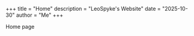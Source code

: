 +++
title = "Home"
description = "LeoSpyke's Website"
date = "2025-10-30"
author = "Me"
+++

Home page